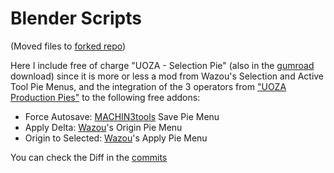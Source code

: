 # Blender Scripts

(Moved files to [forked repo](https://github.com/Dogway/MACHIN3tools))

Here I include free of charge "UOZA - Selection Pie" (also in the [gumroad](https://gumroad.com/l/BceiW) download) since it is more or less a mod from Wazou's Selection and Active Tool Pie Menus, and the integration of the 3 operators from ["UOZA Production Pies"](https://gumroad.com/l/BceiW) to the following free addons:

- Force Autosave: [MACHIN3tools](https://gumroad.com/l/MACHIN3tools) Save Pie Menu
- Apply Delta: [Wazou](https://gumroad.com/l/wazou_pie_menus)'s Origin Pie Menu
- Origin to Selected: [Wazou](https://gumroad.com/l/wazou_pie_menus)'s Apply Pie Menu

You can check the Diff in the [commits](https://github.com/Dogway/Computer-Graphics-Tools/commits/master)


